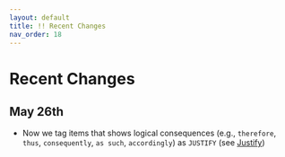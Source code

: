 ```yaml
---
layout: default
title: !! Recent Changes
nav_order: 18
---
```


# Recent Changes



## May 26th

- Now we tag items that shows logical consequences (e.g., `therefore`, `thus`, `consequently`, `as such`, `accordingly`) as `JUSTIFY` (see [Justify](2_Part1_Understanding_Engagement.md#justify))


  